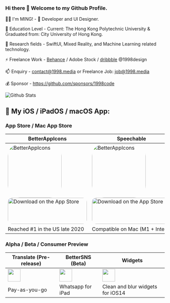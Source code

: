 ### Hi there 👋 Welcome to my Github Profile.

👨‍💻 I'm MING! -  Developer and UI Designer.

🔭 Education Level - Current: The Hong Kong Polytechnic University & Graduated from: City University of Hong Kong.

🌱 Research fields - SwiftUI, Mixed Reality, and Machine Learning related technology.

⚡  Freelance Work - <a href="https://behance.net/1998design">Behance</a> / Adobe Stock / <a href="https://dribbble.com/1998design">dribbble</a> @1998design

📫 Enquiry - contact@1998.media or Freelance Job: job@1998.media

💰 Sponsor - https://github.com/sponsors/1998code

![Github Stats](https://github-readme-stats.vercel.app/api?username=1998code)

## 📱 My iOS / iPadOS / macOS App:

### App Store / Mac App Store
BetterAppIcons | Speechable | auth.
-------------- | ---------- | -----
<a href="https://apps.apple.com/us/app/betterappicons/id1532627187?itscg=30200&amp;itsct=apps_box" style="width: 170px; height: 170px; border-top-left-radius: 22%; border-top-right-radius: 22%; border-bottom-right-radius: 25px; border-bottom-left-radius: 22%; overflow: hidden; display: inline-block; vertical-align: middle;"><img height="40px" src="https://is4-ssl.mzstatic.com/image/thumb/Purple124/v4/e7/da/1c/e7da1cf0-a7d7-7e8f-202e-0135c53e6270/AppIcon-0-1x_U007emarketing-0-10-0-85-220.png/540x540sr.jpg" alt="BetterAppIcons" style="width: 170px; height: 170px; border-top-left-radius: 22%; border-top-right-radius: 22%; border-bottom-right-radius: 22%; border-bottom-left-radius: 22%; overflow: hidden; display: inline-block; vertical-align: middle;"></a><a href="https://apps.apple.com/app/betterappicons/id1532627187?itsct=apps_box&amp;itscg=30200" style="display: inline-block; overflow: hidden; border-top-left-radius: 13px; border-top-right-radius: 13px; border-bottom-right-radius: 13px; border-bottom-left-radius: 13px; width: 250px; height: 83px;"> <img src="https://tools.applemediaservices.com/api/badges/download-on-the-app-store/white/en-US?size=250x83&amp;releaseDate=1601596800&h=cf93971b907cb46ebd5dc8f2d957a6ef" alt="Download on the App Store" style="border-top-left-radius: 13px; border-top-right-radius: 13px; border-bottom-right-radius: 13px; border-bottom-left-radius: 13px; width: 250px; height: 83px;"></a> | <a href="https://apps.apple.com/us/app/speechable-text-to-voice/id1545285093" style="width: 170px; height: 170px; border-top-left-radius: 22%; border-top-right-radius: 22%; border-bottom-right-radius: 25px; border-bottom-left-radius: 22%; overflow: hidden; display: inline-block; vertical-align: middle;"><img height="40px" src="https://is2-ssl.mzstatic.com/image/thumb/Purple114/v4/85/cc/a3/85cca3e9-b61e-f225-21ca-2a5cbb06a71b/AppIcon-85-220-4-2x.png/492x0w.png" alt="BetterAppIcons" style="width: 170px; height: 170px; border-top-left-radius: 22%; border-top-right-radius: 22%; border-bottom-right-radius: 22%; border-bottom-left-radius: 22%; overflow: hidden; display: inline-block; vertical-align: middle;"></a> <a href="https://apps.apple.com/app/speechable-text-to-voice/id1545285093" style="display: inline-block; overflow: hidden; border-top-left-radius: 13px; border-top-right-radius: 13px; border-bottom-right-radius: 13px; border-bottom-left-radius: 13px; width: 250px; height: 83px;"><img src="https://tools.applemediaservices.com/api/badges/download-on-the-app-store/white/en-US?size=250x83&amp;releaseDate=1601596800&h=cf93971b907cb46ebd5dc8f2d957a6ef" alt="Download on the App Store" style="border-top-left-radius: 13px; border-top-right-radius: 13px; border-bottom-right-radius: 13px; border-bottom-left-radius: 13px; width: 250px; height: 83px;"></a> | <a href="https://apps.apple.com/app/auth-2fa-otp-management/id1553284993" style="width: 170px; height: 170px; border-top-left-radius: 22%; border-top-right-radius: 22%; border-bottom-right-radius: 25px; border-bottom-left-radius: 22%; overflow: hidden; display: inline-block; vertical-align: middle;"><img height="40px" src="https://is4-ssl.mzstatic.com/image/thumb/Purple124/v4/a2/59/a3/a259a33c-a2f6-0a46-ac2c-4de226ce5c86/AppIcon-0-85-220-4-2x.png/492x0w.png" alt="BetterAppIcons" style="width: 170px; height: 170px; border-top-left-radius: 22%; border-top-right-radius: 22%; border-bottom-right-radius: 22%; border-bottom-left-radius: 22%; overflow: hidden; display: inline-block; vertical-align: middle;"></a> <a href="https://apps.apple.com/app/auth-2fa-otp-management/id1553284993" style="display: inline-block; overflow: hidden; border-top-left-radius: 13px; border-top-right-radius: 13px; border-bottom-right-radius: 13px; border-bottom-left-radius: 13px; width: 250px; height: 83px;"><img src="https://tools.applemediaservices.com/api/badges/download-on-the-app-store/white/en-US?size=250x83&amp;releaseDate=1601596800&h=cf93971b907cb46ebd5dc8f2d957a6ef" alt="Download on the App Store" style="border-top-left-radius: 13px; border-top-right-radius: 13px; border-bottom-right-radius: 13px; border-bottom-left-radius: 13px; width: 250px; height: 83px;"></a>
Reached #1 in the US late 2020 | Compatible on Mac (M1 + Intel) | Support cross Apple devices

### Alpha / Beta / Consumer Preview
Translate (Pre-release) | BetterSNS (Beta) | Widgets
----------------------- | ---------------- | -------
<a href="https://testflight.apple.com/join/4szIQkpx"><img height="40px" src="https://codebit.studio/maze-kingdom/maze-kingdom-presskit/graphics/testflight_badge.png"/></a> | <a href="http://testflight.apple.com/join/3ADak3dH"><img height="40px" src="https://codebit.studio/maze-kingdom/maze-kingdom-presskit/graphics/testflight_badge.png"/></a> | <a href="https://testflight.apple.com/join/RfeqK43S"><img height="40px" src="https://codebit.studio/maze-kingdom/maze-kingdom-presskit/graphics/testflight_badge.png"/></a>
Pay-as-you-go | Whatsapp for iPad | Clean and blur widgets for iOS14
